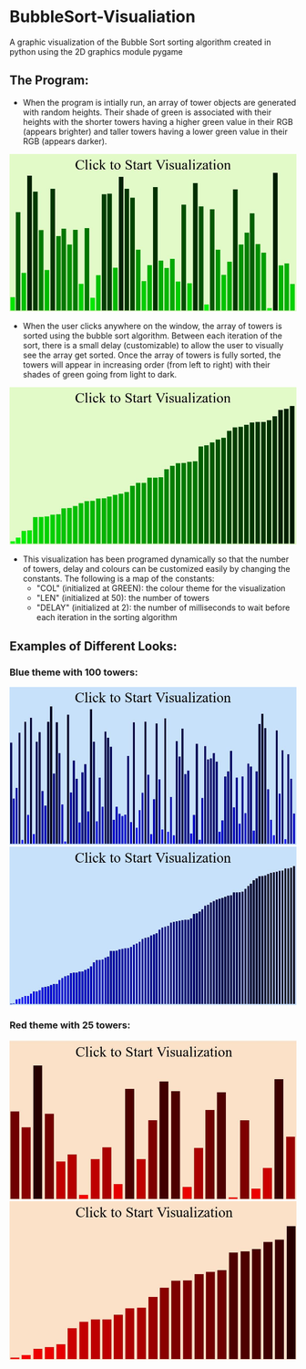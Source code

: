 # BubbleSort-Visualiation
A graphic visualization of the Bubble Sort sorting algorithm created in python using the 2D graphics module pygame

## The Program:
* When the program is intially run, an array of tower objects are generated with random heights. Their shade of green is associated with their heights with the shorter towers having a higher green value in their RGB (appears brighter) and taller towers having a lower green value in their RGB (appears darker).

![GitHub Logo](/images/start.JPG)

* When the user clicks anywhere on the window, the array of towers is sorted using the bubble sort algorithm. Between each iteration of the sort, there is a small delay (customizable) to allow the user to visually see the array get sorted. Once the array of towers is fully sorted, the towers will appear in increasing order (from left to right) with their shades of green going from light to dark.

![GitHub Logo](/images/end.JPG)

* This visualization has been programed dynamically so that the number of towers, delay and colours can be customized easily by changing the constants. The following is a map of the constants:
	* "COL" (initialized at GREEN): the colour theme for the visualization
	* "LEN" (initialized at 50): the number of towers
	* "DELAY" (initialized at 2): the number of milliseconds to wait before each iteration in the sorting algorithm

## Examples of Different Looks: 

### Blue theme with 100 towers:

![GitHub Logo](/images/blue_start.JPG)
![GitHub Logo](/images/blue_end.JPG)

### Red theme with 25 towers:

![GitHub Logo](/images/red_start.JPG)
![GitHub Logo](/images/red_end.JPG)